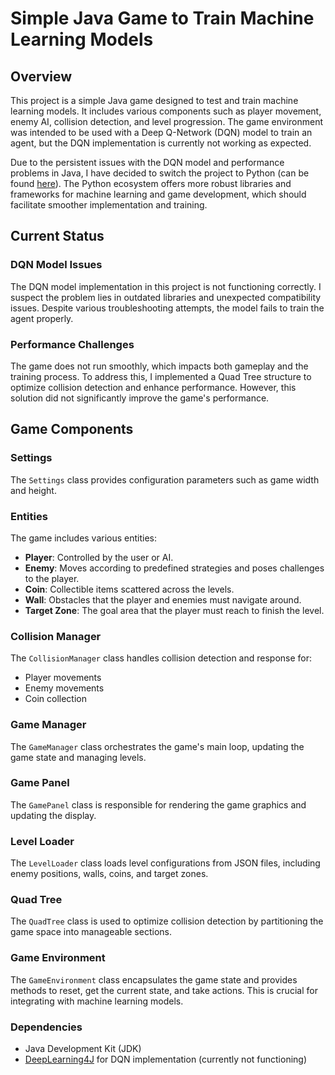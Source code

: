 # Simple Java Game to Train Machine Learning Models

## Overview

This project is a simple Java game designed to test and train machine learning models. It includes various components such as player movement, enemy AI, collision detection, and level progression. The game environment was intended to be used with a Deep Q-Network (DQN) model to train an agent, but the DQN implementation is currently not working as expected.

Due to the persistent issues with the DQN model and performance problems in Java, I have decided to switch the project to Python (can be found [here](https://github.com/plusplus-hub/SimplePyGameToTrainMLModels)). The Python ecosystem offers more robust libraries and frameworks for machine learning and game development, which should facilitate smoother implementation and training.

## Current Status

### DQN Model Issues
The DQN model implementation in this project is not functioning correctly. I suspect the problem lies in outdated libraries and unexpected compatibility issues. Despite various troubleshooting attempts, the model fails to train the agent properly.

### Performance Challenges
The game does not run smoothly, which impacts both gameplay and the training process. To address this, I implemented a Quad Tree structure to optimize collision detection and enhance performance. However, this solution did not significantly improve the game's performance.

## Game Components

### Settings
The `Settings` class provides configuration parameters such as game width and height.

### Entities
The game includes various entities:
- **Player**: Controlled by the user or AI.
- **Enemy**: Moves according to predefined strategies and poses challenges to the player.
- **Coin**: Collectible items scattered across the levels.
- **Wall**: Obstacles that the player and enemies must navigate around.
- **Target Zone**: The goal area that the player must reach to finish the level.

### Collision Manager
The `CollisionManager` class handles collision detection and response for:
- Player movements
- Enemy movements
- Coin collection

### Game Manager
The `GameManager` class orchestrates the game's main loop, updating the game state and managing levels.

### Game Panel
The `GamePanel` class is responsible for rendering the game graphics and updating the display.

### Level Loader
The `LevelLoader` class loads level configurations from JSON files, including enemy positions, walls, coins, and target zones.

### Quad Tree
The `QuadTree` class is used to optimize collision detection by partitioning the game space into manageable sections.

### Game Environment
The `GameEnvironment` class encapsulates the game state and provides methods to reset, get the current state, and take actions. This is crucial for integrating with machine learning models.

### Dependencies
- Java Development Kit (JDK)
- [DeepLearning4J](https://deeplearning4j.konduit.ai/) for DQN implementation (currently not functioning)
